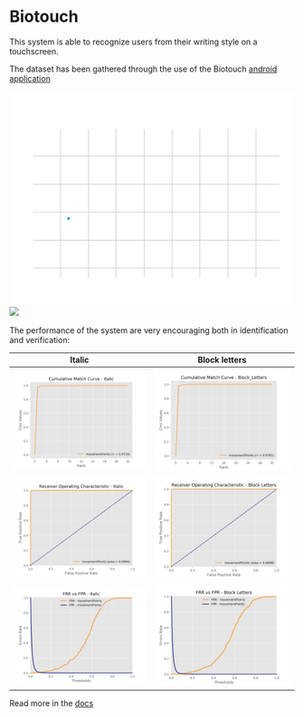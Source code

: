 # Biotouch
This system is able to recognize users from their writing style on a touchscreen.

The dataset has been gathered through the use of the Biotouch [android application](https://github.com/LucaMoschella/Biotouch)

![](outputs/output_Biotouch/pics/animation/word_rita_battilocchi_5_ITALIC_movementPoints_animation.gif)
![](outputs/output_Biotouch/pics/chart3D/charts_rita_battilocchi_5_ITALIC_movementPoints/animated.gif) 


The performance of the system are very encouraging both in identification and verification:

| Italic             |  Block letters |
:-------------------------:|:-------------------------:
![](outputs/output_Biotouch/18-15_02-02-2018/Identification/ITALIC/ITALIC_movementPoints_cmc.png)  |  ![](outputs/output_Biotouch/18-15_02-02-2018/Identification/BLOCK_LETTERS/BLOCK_LETTERS_movementPoints_cmc.png)
![](outputs/output_Biotouch/18-15_02-02-2018/Verification/ITALIC/ITALIC_movementPoints_notbalanced_roc.png)  |  ![](outputs/output_Biotouch/18-15_02-02-2018/Verification/BLOCK_LETTERS/BLOCK_LETTERS_movementPoints_notbalanced_roc.png)
![](outputs/output_Biotouch/18-15_02-02-2018/Verification/ITALIC/ITALIC_movementPoints_notbalanced_frrVSfpr.png)  |  ![](outputs/output_Biotouch/18-15_02-02-2018/Verification/BLOCK_LETTERS/BLOCK_LETTERS_movementPoints_notbalanced_frrVSfpr.png)

Read more in the [docs](https://github.com/LucaMoschella/BiotouchLearner/tree/master/docs)
